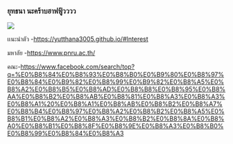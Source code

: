 ### ยุทธนา นะคร้าบฮาฟฟู้วววว
![](https://scontent.fbkk2-8.fna.fbcdn.net/v/t1.15752-9/385522000_730650201919561_6272086669100496950_n.jpg?_nc_cat=107&ccb=1-7&_nc_sid=8cd0a2&_nc_eui2=AeEqLC7XHqPlNCzE7QpSkMqOPQivEHYAMr09CK8QdgAyvSgajLFyu4s7eOGnNAKH-C1gzUH9G_NuibPRJkaumpws&_nc_ohc=TpzfoF19becAX9DGvot&_nc_ht=scontent.fbkk2-8.fna&oh=03_AdQ-CfyZ3ZJJd88P8z8LpD3YUuuldd_e_2MqyyUrhVzKdg&oe=65A7D52F)

เเนะนําตัว -https://yutthana3005.github.io/#Interest

มหาลัย -https://www.pnru.ac.th/

คณะ-https://www.facebook.com/search/top?q=%E0%B8%84%E0%B8%93%E0%B8%B0%E0%B9%80%E0%B8%97%E0%B8%84%E0%B9%82%E0%B8%99%E0%B9%82%E0%B8%A5%E0%B8%A2%E0%B8%B5%E0%B8%AD%E0%B8%B8%E0%B8%95%E0%B8%AA%E0%B8%B2%E0%B8%AB%E0%B8%81%E0%B8%A3%E0%B8%A3%E0%B8%A1%20%E0%B8%A1%E0%B8%AB%E0%B8%B2%E0%B8%A7%E0%B8%B4%E0%B8%97%E0%B8%A2%E0%B8%B2%E0%B8%A5%E0%B8%B1%E0%B8%A2%E0%B8%A3%E0%B8%B2%E0%B8%8A%E0%B8%A0%E0%B8%B1%E0%B8%8F%E0%B8%9E%E0%B8%A3%E0%B8%B0%E0%B8%99%E0%B8%84%E0%B8%A3


